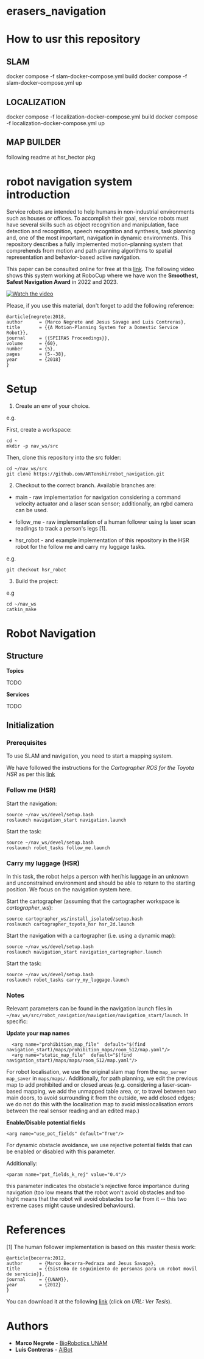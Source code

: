 
# erasers_navigation

# How to usr this repository
## SLAM
docker compose -f slam-docker-compose.yml build
docker compose -f slam-docker-compose.yml up

## LOCALIZATION
docker compose -f localization-docker-compose.yml build
docker compose -f localization-docker-compose.yml up

## MAP BUILDER
following readme at hsr_hector pkg



# robot navigation system introduction
Service robots are intended to help humans in non-industrial environments such as houses or offices. To accomplish their goal, service robots must have several skills such as object recognition and manipulation, face detection and recognition, speech recognition and synthesis, task planning and, one of the most important, navigation in dynamic environments. This repository describes a fully implemented motion-planning system that comprehends from motion and path planning algorithms to spatial representation and behavior-based active navigation.

This paper can be consulted online for free at this [link](https://bit.ly/40YEcZR). The following video shows this system working at RoboCup where we have won the **Smoothest, Safest Navigation Award** in 2022 and 2023.

[![Watch the video](https://img.youtube.com/vi/s2g95Y9Me3c/hqdefault.jpg)](https://www.youtube.com/embed/s2g95Y9Me3c)

Please, if you use this material, don't forget to add the following reference:

```
@article{negrete:2018,
author 		= {Marco Negrete and Jesus Savage and Luis Contreras},
title 		= {{A Motion-Planning System for a Domestic Service Robot}},
journal		= {{SPIIRAS Proceedings}},
volume		= {60},
number		= {5},
pages		= {5--38},
year		= {2018}
}
```

# Setup

1. Create an env of your choice.

e.g.

First, create a workspace:

```
cd ~
mkdir -p nav_ws/src
```

Then, clone this repository into the src folder:

```
cd ~/nav_ws/src
git clone https://github.com/ARTenshi/robot_navigation.git
```


2. Checkout to the correct branch. Available branches are:

* main - raw implementation for navigation considering a command velocity actuator and a laser scan sensor; additionally, an rgbd camera can be used.

* follow_me - raw implementation of a human follower using la laser scan readings to track a person's legs [1].

* hsr_robot - and example implementation of this repository in the HSR robot for the follow me and carry my luggage tasks.

e.g.

```
git checkout hsr_robot
```

3. Build the project:

e.g 

```
cd ~/nav_ws
catkin_make
```

# Robot Navigation

## Structure

**Topics**

TODO

**Services**

TODO

## Initialization

### Prerequisites

To use SLAM and navigation, you need to start a mapping system. 

We have followed the instructions for the *Cartographer ROS for the Toyota HSR* as per this [link](https://google-cartographer-ros-for-the-toyota-hsr.readthedocs.io/en/latest/)

### Follow me (HSR)

Start the navigation:

```
source ~/nav_ws/devel/setup.bash
roslaunch navigation_start navigation.launch
```

Start the task:

```
source ~/nav_ws/devel/setup.bash
roslaunch robot_tasks follow_me.launch
```

### Carry my luggage (HSR)

In this task, the robot helps a person with her/his luggage in an unknown and unconstrained environment and should be able to return to the starting position. We focus on the navigation system here.

Start the cartographer (assuming that the cartographer workspace is *cartographer_ws*):

```
source cartographer_ws/install_isolated/setup.bash
roslaunch cartographer_toyota_hsr hsr_2d.launch
```

Start the navigation with a cartographer (i.e. using a dynamic map):

```
source ~/nav_ws/devel/setup.bash
roslaunch navigation_start navigation_cartographer.launch
```

Start the task:

```
source ~/nav_ws/devel/setup.bash
roslaunch robot_tasks carry_my_luggage.launch
```

### Notes

Relevant parameters can be found in the navigation launch files in ```~/nav_ws/src/robot_navigation/navigation/navigation_start/launch```. In specific: 

**Update your map names**

```
  <arg name="prohibition_map_file"  default="$(find navigation_start)/maps/prohibition_maps/room_512/map.yaml"/>
  <arg name="static_map_file"  default="$(find navigation_start)/maps/maps/room_512/map.yaml"/>
```

For robot localisation, we use the original slam map from the ```map_server map_saver``` in ```maps/maps/```. Additionally, for path planning, we edit the previous map to add prohibited and or closed areas (e.g. considering a laser-scan-based mapping, we add the unmapped table area, or, to travel between two main doors, to avoid surrounding it from the outside, we add closed edges; we do not do this with the localisation map to avoid misslocalisation errors between the real sensor reading and an edited map.)

**Enable/Disable potential fields**

```
<arg name="use_pot_fields" default="True"/>
```
For dynamic obstacle avoidance, we use rejective potential fields that can be enabled or disabled with this parameter. 

Additionally:

```
<param name="pot_fields_k_rej" value="0.4"/>
```
this parameter indicates the obstacle's rejective force importance during navigation (too low means that the robot won't avoid obstacles and too hight means that the robot will avoid obstacles too far from it -- this two extreme cases might cause undesired behaviours).

# References

[1] The human follower implementation is based on this master thesis work:

```
@article{becerra:2012,
author 		= {Marco Becerra-Pedraza and Jesus Savage},
title 		= {{Sistema de seguimiento de personas para un robot movil de servicio}},
journal		= {{UNAM}},
year		= {2012}
}
```

You can download it at the following [link](https://web.siia.unam.mx/siia-publico/v/include/modulo_productos/tesis.php?id=858286) (click on *URL: Ver Tesis*).

# Authors

* **Marco Negrete** - [BioRobotics UNAM](https://biorobotics.fi-p.unam.mx/)
* **Luis Contreras** - [AIBot](http://aibot.jp/)
